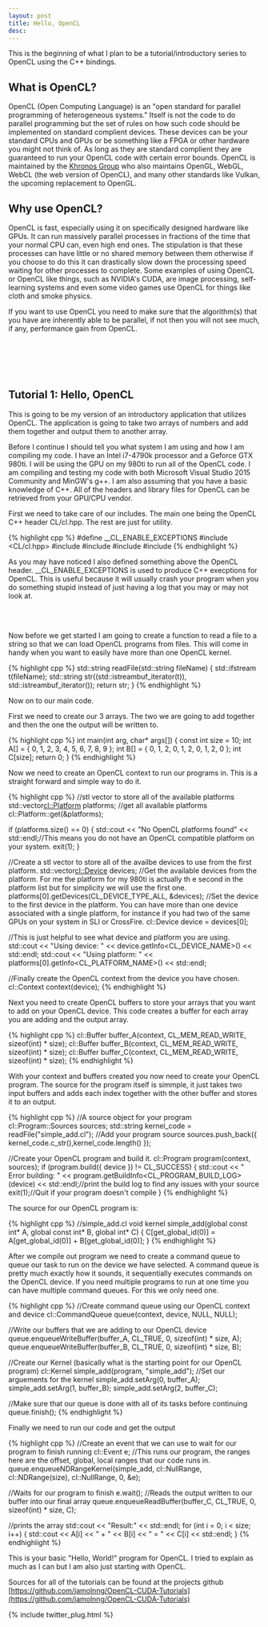 ```yaml
---
layout: post
title: Hello, OpenCL
desc: 
---
```


This is the beginning of what I plan to be a tutorial/introductory series to OpenCL using the C++ bindings.

What is OpenCL?
---------------

OpenCL (Open Computing Language) is an "open standard for parallel programming of heterogeneous systems." Itself is not the code to do parallel programming but the set of rules on how such code should be implemented on standard complient devices. These devices can be your standard CPUs and GPUs or be something like a FPGA or other hardware you might not think of. As long as they are standard complient they are guaranteed to run your OpenCL code with certain error bounds. OpenCL is maintained by the [Khronos Group](https://www.khronos.org/) who also maintains OpenGL, WebGL, WebCL (the web version of OpenCL), and many other standards like Vulkan, the upcoming replacement to OpenGL.

Why use OpenCL?
---------------

OpenCL is fast, especially using it on specifically designed hardware like GPUs. It can run massively parallel processes in fractions of the time that your normal CPU can, even high end ones. The stipulation is that these processes can have little or no shared memory between them otherwise if you choose to do this it can drastically slow down the processing speed waiting for other processes to complete. Some examples of using OpenCL or OpenCL like things, such as NVIDIA's CUDA, are image processing, self-learning systems and even some video games use OpenCL for things like cloth and smoke physics.


If you want to use OpenCL you need to make sure that the algorithm(s) that you have are inherently able to be parallel, if not then you will not see much, if any, performance gain from OpenCL.

<br/><br/>
<br/><br/>

Tutorial 1: Hello, OpenCL
-------------------------

This is going to be my version of an introductory application that utilizes OpenCL. The application is going to take two arrays of numbers and add them together and output them to another array.

Before I continue I should tell you what system I am using and how I am compiling my code. I have an Intel i7-4790k processor and a Geforce GTX 980ti. I will be using the GPU on my 980ti to run all of the OpenCL code. I am compiling and testing my code with both Microsoft Visual Studio 2015 Community and MinGW's g++. I am also assuming that you have a basic knowledge of C++. All of the headers and library files for OpenCL can be retrieved from your GPU/CPU vendor.

First we need to take care of our includes. The main one being the OpenCL C++ header CL/cl.hpp. The rest are just for utility.

{% highlight cpp %}
#define __CL_ENABLE_EXCEPTIONS
#include <CL/cl.hpp>
#include <fstream>
#include <iostream>
#include <string>
#include <iterator>
{% endhighlight %}

As you may have noticed I also defined something above the OpenCL header. __CL_ENABLE_EXCEPTIONS is used to produce C++ execptions for OpenCL. This is useful because it will usually crash your program when you do something stupid instead of just having a log that you may or may not look at.

<br/><br/>

Now before we get started I am going to create a function to read a file to a string so that we can load OpenCL programs from files. This will come in handy when you want to easily have more than one OpenCL kernel.

{% highlight cpp %}
std::string readFile(std::string fileName)
{
	std::ifstream t(fileName);
	std::string str((std::istreambuf_iterator<char>(t)), std::istreambuf_iterator<char>());
	return str;
}
{% endhighlight %}

Now on to our main code.

First we need to create our 3 arrays. The two we are going to add together and then the one the output will be written to.

{% highlight cpp %}
int main(int arg, char* args[])
{
	const int size = 10;
	int A[] = { 0, 1, 2, 3, 4, 5, 6, 7, 8, 9 };
	int B[] = { 0, 1, 2, 0, 1, 2, 0, 1, 2, 0 };
	int C[size];
	return 0;
}
{% endhighlight %}

Now we need to create an OpenCL context to run our programs in. This is a straight forward and simple way to do it.

{% highlight cpp %}
//stl vector to store all of the available platforms
std::vector<cl::Platform> platforms;
//get all available platforms
cl::Platform::get(&platforms);

if (platforms.size() == 0)
{
	std::cout << "No OpenCL platforms found" << std::endl;//This means you do not have an OpenCL compatible platform on your system.
	exit(1);
}

//Create a stl vector to store all of the availbe devices to use from the first platform.
std::vector<cl::Device> devices;
//Get the available devices from the platform. For me the platform for my 980ti is actually th e second in the platform list but for simplicity we will use the first one.
platforms[0].getDevices(CL_DEVICE_TYPE_ALL, &devices);
//Set the device to the first device in the platform. You can have more than one device associated with a single platform, for instance if you had two of the same GPUs on your system in SLI or CrossFire.
cl::Device device = devices[0];

//This is just helpful to see what device and platform you are using.
std::cout << "Using device: " << device.getInfo<CL_DEVICE_NAME>() << std::endl;
std::cout << "Using platform: " << platforms[0].getInfo<CL_PLATFORM_NAME>() << std::endl;

//Finally create the OpenCL context from the device you have chosen.
cl::Context context(device);
{% endhighlight %}

Next you need to create OpenCL buffers to store your arrays that you want to add on your OpenCL device. This code creates a buffer for each array you are adding and the output array.

{% highlight cpp %}
cl::Buffer buffer_A(context, CL_MEM_READ_WRITE, sizeof(int) * size);
cl::Buffer buffer_B(context, CL_MEM_READ_WRITE, sizeof(int) * size);
cl::Buffer buffer_C(context, CL_MEM_READ_WRITE, sizeof(int) * size);
{% endhighlight %}

With your context and buffers created you now need to create your OpenCL program. The source for the program itself is simmple, it just takes two input buffers and adds each index together with the other buffer and stores it to an output.

{% highlight cpp %}
//A source object for your program
cl::Program::Sources sources;
std::string kernel_code = readFile("simple_add.cl");
//Add your program source
sources.push_back({ kernel_code.c_str(),kernel_code.length() });

//Create your OpenCL program and build it.
cl::Program program(context, sources);
if (program.build({ device }) != CL_SUCCESS)
{
	std::cout << " Error building: " << program.getBuildInfo<CL_PROGRAM_BUILD_LOG>(device) << std::endl;//print the build log to find any issues with your source
	exit(1);//Quit if your program doesn't compile
}
{% endhighlight %}

The source for our OpenCL program is:

{% highlight cpp %}
//simple_add.cl
void kernel simple_add(global const int* A, global const int* B, global int* C)
{
	C[get_global_id(0)] = A[get_global_id(0)] + B[get_global_id(0)];
}
{% endhighlight %}

After we compile out program we need to create a command queue to queue our task to run on the device we have selected. A command queue is pretty much exactly how it sounds, it sequentially executes commands on the OpenCL device. If you need multiple programs to run at one time you can have multiple command queues. For this we only need one.

{% highlight cpp %}
//Create command queue using our OpenCL context and device
cl::CommandQueue queue(context, device, NULL, NULL);

//Write our buffers that we are adding to our OpenCL device
queue.enqueueWriteBuffer(buffer_A, CL_TRUE, 0, sizeof(int) * size, A);
queue.enqueueWriteBuffer(buffer_B, CL_TRUE, 0, sizeof(int) * size, B);

//Create our Kernel (basically what is the starting point for our OpenCL program)
cl::Kernel simple_add(program, "simple_add");
//Set our arguements for the kernel
simple_add.setArg(0, buffer_A);
simple_add.setArg(1, buffer_B);
simple_add.setArg(2, buffer_C);

//Make sure that our queue is done with all of its tasks before continuing
queue.finish();
{% endhighlight %}

Finally we need to run our code and get the output

{% highlight cpp %}
//Create an event that we can use to wait for our program to finish running
cl::Event e;
//This runs our program, the ranges here are the offset, global, local ranges that our code runs in.
queue.enqueueNDRangeKernel(simple_add, cl::NullRange, cl::NDRange(size), cl::NullRange, 0, &e);

//Waits for our program to finish
e.wait();
//Reads the output written to our buffer into our final array
queue.enqueueReadBuffer(buffer_C, CL_TRUE, 0, sizeof(int) * size, C);

//prints the array
std::cout << "Result:" << std::endl;
for (int i = 0; i < size; i++)
{
	std::cout << A[i] << " + " << B[i] << " = " << C[i] << std::endl;
}
{% endhighlight %}

This is your basic "Hello, World!" program for OpenCL. I tried to explain as much as I can but I am also just starting with OpenCL.

Sources for all of the tutorials can be found at the projects github [https://github.com/jamolnng/OpenCL-CUDA-Tutorials](https://github.com/jamolnng/OpenCL-CUDA-Tutorials)

{% include twitter_plug.html %}